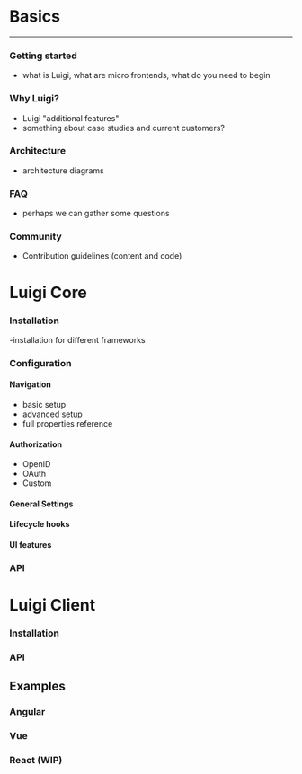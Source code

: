 # Basics
-----
### Getting started
- what is Luigi, what are micro frontends, what do you need to begin 

### Why Luigi? 
- Luigi "additional features" 
- something about case studies and current customers?

### Architecture
- architecture diagrams 

### FAQ 
- perhaps we can gather some questions 

### Community 
- Contribution guidelines (content and code) 

# Luigi Core

### Installation
-installation for different frameworks

### Configuration

#### Navigation
- basic setup
- advanced setup
- full properties reference

#### Authorization
- OpenID
- OAuth
- Custom

#### General Settings

#### Lifecycle hooks 

#### UI features

### API 

# Luigi Client

### Installation

### API 

## Examples

### Angular

### Vue 

### React (WIP)
